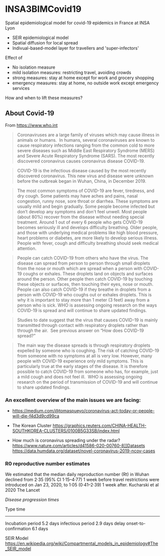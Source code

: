 # INSA3BIMCovid19
Spatial epidemiological model for covid-19 epidemics in France at INSA Lyon

- SEIR epidemiological model
- Spatial diffusion for local spread
- Indivual-based-model layer for travellers and 'super-infectors'

Effect of
- No isolation measure
- mild isolation measures: restricting travel, avoiding crowds
- strong measures: stay at home except for work and grocery shopping
- emergency measures: stay at home, no outside work except emergency services

How and when to lift these measures?

## About Covid-19

From https://www.who.int 

> Coronaviruses are a large family of viruses which may cause illness in animals or humans.  In humans, several coronaviruses are known to cause respiratory infections ranging from the common cold to more severe diseases such as Middle East Respiratory Syndrome (MERS) and Severe Acute Respiratory Syndrome (SARS). The most recently discovered coronavirus causes coronavirus disease COVID-19.

> COVID-19 is the infectious disease caused by the most recently discovered coronavirus. This new virus and disease were unknown before the outbreak began in Wuhan, China, in December 2019.

> The most common symptoms of COVID-19 are fever, tiredness, and dry cough. Some patients may have aches and pains, nasal congestion, runny nose, sore throat or diarrhea. These symptoms are usually mild and begin gradually. Some people become infected but don’t develop any symptoms and don't feel unwell. Most people (about 80%) recover from the disease without needing special treatment. Around 1 out of every 6 people who gets COVID-19 becomes seriously ill and develops difficulty breathing. Older people, and those with underlying medical problems like high blood pressure, heart problems or diabetes, are more likely to develop serious illness. People with fever, cough and difficulty breathing should seek medical attention.

> People can catch COVID-19 from others who have the virus. The disease can spread from person to person through small droplets from the nose or mouth which are spread when a person with COVID-19 coughs or exhales. These droplets land on objects and surfaces around the person. Other people then catch COVID-19 by touching these objects or surfaces, then touching their eyes, nose or mouth. People can also catch COVID-19 if they breathe in droplets from a person with COVID-19 who coughs out or exhales droplets. This is why it is important to stay more than 1 meter (3 feet) away from a person who is sick.
WHO is assessing ongoing research on the ways COVID-19 is spread and will continue to share updated findings.    

> Studies to date suggest that the virus that causes COVID-19 is mainly transmitted through contact with respiratory droplets rather than through the air.  See previous answer on “How does COVID-19 spread?”

> The main way the disease spreads is through respiratory droplets expelled by someone who is coughing. The risk of catching COVID-19 from someone with no symptoms at all is very low. However, many people with COVID-19 experience only mild symptoms. This is particularly true at the early stages of the disease. It is therefore possible to catch COVID-19 from someone who has, for example, just a mild cough and does not feel ill.  WHO is assessing ongoing research on the period of transmission of COVID-19 and will continue to share updated findings.    


### An excellent overview of the main issues we are facing:

+ https://medium.com/@tomaspueyo/coronavirus-act-today-or-people-will-die-f4d3d9cd99ca

+ The Korean Cluster https://graphics.reuters.com/CHINA-HEALTH-SOUTHKOREA-CLUSTERS/0100B5G33SB/index.html

+ How much is coronavirus spreading under the radar? https://www.nature.com/articles/d41586-020-00760-8]]Datasets
https://data.humdata.org/dataset/novel-coronavirus-2019-ncov-cases

### R0 reproductive number estimates
We estimated that the median daily reproduction number (Rt) in Wuhan declined from 2·35 (95% CI 1·15–4·77) 1 week before travel restrictions were introduced on Jan 23, 2020, to 1·05 (0·41–2·39) 1 week after. Kucharski et al 2020 The Lancet

*Disease progression times* 	

Type                          time
----------------              --------
Incubation period 	          5.2 days
infectious period 	          2.9 days
delay onset-to-confirmation 	6.1 days


SEIR Model
https://en.wikipedia.org/wiki/Compartmental_models_in_epidemiology#The_SEIR_model


